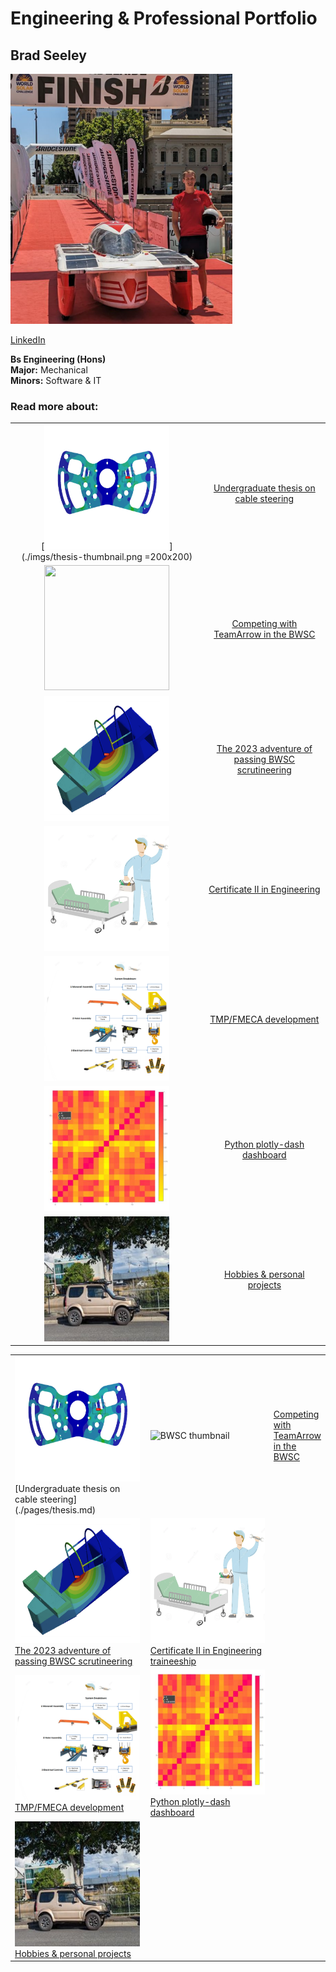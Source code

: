 # Engineering & Professional Portfolio

## Brad Seeley

<img src="./imgs/self-pic.png" height="400">

[LinkedIn](https://www.linkedin.com/in/brad-seeley/)

**Bs Engineering (Hons)**<br>
**Major:** Mechanical<br>
**Minors:** Software & IT<br>

### Read more about:

|   |   |
|:---:|:---:|
|[<img src="./imgs/thesis-thumbnail.png" height="200" width="200"/>](./imgs/thesis-thumbnail.png =200x200)|[Undergraduate thesis on cable steering](./pages/thesis.md)|
|[<img src="./imgs/BWSC-thumbnail.png" height="200" width="200"/>](./imgs/BWSC-thumbnail.png)|[Competing with TeamArrow in the BWSC](./pages/BWSC.md)|
|[<img src="./imgs/certification-thumbnail.png" height="200" width="200"/>](./imgs/certification-thumbnail.png)|[The 2023 adventure of passing BWSC scrutineering](./pages/solar-car-certification.md)|
|[<img src="./imgs/traineeship-thumbnail.png" width="200" height="200"/>](./imgs/traineeship-thumbnail.png)|[Certificate II in Engineering](./pages/traineeship.md)|
|[<img src="./imgs/FMECA-thumbnail.png" height="200" width="200"/>](./imgs/FMECA-thumbnail.png)|[TMP/FMECA development](./pages/TMP-FMECA.md)|
|[<img src="./imgs/plotly-thumbnail.png" height="200" width="200"/>](./imgs/plotly-thumbnail.png)|[Python plotly-dash dashboard](./pages/plotly.md)|
|[<img src="./imgs/jimny-thumbnail.png" height="200" width="200"/>](./imgs/jimny-thumbnail.png)|[Hobbies & personal projects](./pages/hobbies.md)|


 <table>
<tr><td width="250px">
<img src="./imgs/thesis-thumbnail.png" alt="Thesis thumbnail" height="200" width="200">
<br>
[Undergraduate thesis on cable steering](./pages/thesis.md)
<br>
</td><td width="250px">
<img src="./imgs/BWSC-thumbnail.png" alt="BWSC thumbnail" height="200" width="200">
</td><td>
<a href="./pages/BWSC.md">Competing with TeamArrow in the BWSC</a>
</td></tr>
<tr><td>
<img src="./imgs/certification-thumbnail.png" alt="Certification thumbnail" height="200" width="200">
<a href="./pages/solar-car-certification.md">The 2023 adventure of passing BWSC scrutineering</a>
</td><td>
<img src="./imgs/traineeship-thumbnail.png" alt="traineeship thumbnail" height="200" width="200">
<a href="./pages/traineeship.md">Certificate II in Engineering traineeship</a>
</td></tr>
<tr><td>
<img src="./imgs/FMECA-thumbnail.png" alt="FMECA thumbnail" height="200" width="200">
<a href="./pages/TMP-FMECA.md">TMP/FMECA development</a>
</td><td>
<img src="./imgs/plotly-thumbnail.png" alt="plotly thumbnail" height="200" width="200">
<a href="./pages/plotly.md">Python plotly-dash dashboard</a>
</td></tr>
<tr><td>
<img src="./imgs/jimny-thumbnail.png" alt="hobbies thumbnail" height="200" width="200">
<a href="./pages/hobbies.md">Hobbies & personal projects</a>
</td>
<td></td>
</tr>
</table>
